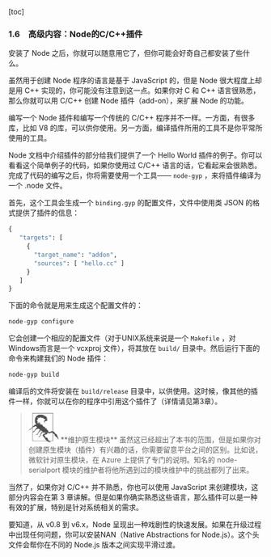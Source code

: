 [toc]

### 1.6　高级内容：Node的C/C++插件

安装了 Node 之后，你就可以随意用它了，但你可能会好奇自己都安装了些什么。

虽然用于创建 Node 程序的语言是基于 JavaScript 的，但是 Node 很大程度上却是用 C++ 实现的，你可能没有注意到这一点。如果你对 C 和 C++ 语言很熟悉，那么你就可以用 C/C++ 创建 Node 插件（add-on），来扩展 Node 的功能。

编写一个 Node 插件和编写一个传统的 C/C++ 程序并不一样。一方面，有很多库，比如 V8 的库，可以供你使用。另一方面，编译插件所用的工具不是你平常所使用的工具。

Node 文档中介绍插件的部分给我们提供了一个 Hello World 插件的例子。你可以看看这个简单例子的代码，如果你使用过 C/C++ 语言的话，它看起来会很熟悉。完成了代码的编写之后，你将需要使用一个工具—— `node-gyp` ，来将插件编译为一个 .node 文件。

首先，这个工具会生成一个 `binding.gyp` 的配置文件，文件中使用类 JSON 的格式提供了插件的信息：

```python
{
   "targets": [
     {
       "target_name": "addon",
       "sources": [ "hello.cc" ]
     } 
   ] 
}
```

下面的命令就是用来生成这个配置文件的：

```python
node-gyp configure
```

它会创建一个相应的配置文件（对于UNIX系统来说是一个 `Makefile` ，对Windows而言是一个 vcxproj 文件），将其放在 `build/` 目录中。然后运行下面的命令来构建我们的 Node 插件：

```python
node-gyp build
```

编译后的文件将安装在 `build/release` 目录中，以供使用。这时候，像其他的插件一样，你就可以在你的程序中引用这个插件了（详情请见第3章）。

> <img class="my_markdown" src="../images/26.png" style="zoom:50%;" />
> **维护原生模块**
> 虽然这已经超出了本书的范围，但是如果你对创建原生模块（插件）有兴趣的话，你需要留意平台之间的区别。比如说，微软针对原生模块，在 Azure 上提供了专门的说明。知名的 node-serialport 模块的维护者将他所遇到过的模块维护中的挑战都列了出来。

当然了，如果你对 C/C++ 并不熟悉，你也可以使用 JavaScript 来创建模块，这部分内容会在第 3 章讲解。但是如果你确实熟悉这些语言，那么插件可以是一种有效的扩展，特别是针对系统相关的需求。

要知道，从 v0.8 到 v6.x，Node 呈现出一种戏剧性的快速发展。如果在升级过程中出现任何问题，你可以安装NAN（Native Abstractions for Node.js）。这个头文件会帮你在不同的 Node.js 版本之间实现平滑过渡。



